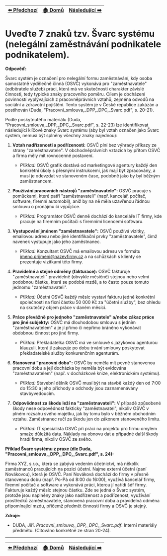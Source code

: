 <div align="center">

| [⬅️ Předchozí](../01_zakladni_management/otazka_18.md) | [🏠 Domů](../../README.md) | [Následující ➡️](otazka_20.md) |
|:-------------------------:|:---------------------------:|:-----------------------------:|

</div>

# Uveďte 7 znaků tzv. Švarc systému (nelegální zaměstnávání podnikatele podnikatelem).

**Odpověď:**

Švarc systém je označení pro nelegální formu zaměstnávání, kdy osoba samostatně výdělečně činná (OSVČ) vykonává pro "zaměstnavatele" (odběratele služeb) práci, která má ve skutečnosti charakter závislé činnosti, tedy typické znaky pracovního poměru. Cílem je obcházení povinností vyplývajících z pracovněprávních vztahů, zejména odvodů na sociální a zdravotní pojištění. Tento systém je v České republice zakázán a postihován (Duda, "Pracovni_smlouva,_DPP,_DPC,_Svarc.pdf", s. 20-21).

Podle poskytnutého materiálu (Duda, "Pracovni_smlouva,_DPP,_DPC,_Svarc.pdf", s. 22-23) lze identifikovat následující klíčové znaky Švarc systému (aby byl vztah označen jako Švarc systém, nemusí být splněny všechny znaky najednou):

1.  **Vztah nadřízenosti a podřízenosti:** OSVČ plní bez výhrady příkazy ze strany "zaměstnavatele". V obchodněprávních vztazích by přitom OSVČ a firma měly mít rovnocenné postavení.
    *   *Příklad:* OSVČ grafik dostává od marketingové agentury každý den konkrétní úkoly s přesnými instrukcemi, jak mají být zpracovány, a musí je odevzdat ve stanoveném čase, podobně jako by byl běžným zaměstnancem.

2.  **Používání pracovních nástrojů "zaměstnavatele":** OSVČ pracuje s pomůckami, které patří "zaměstnavateli" (např. kancelář, počítač, software, firemní automobil), aniž by na ně měla uzavřenou řádnou smlouvu o pronájmu či výpůjčce.
    *   *Příklad:* Programátor OSVČ denně dochází do kanceláře IT firmy, kde pracuje na firemním počítači s firemními licencemi softwaru.

3.  **Vystupování jménem "zaměstnavatele":** OSVČ používá vizitky, emailovou adresu nebo jiné identifikační prvky "zaměstnavatele", čímž navenek vystupuje jako jeho zaměstnanec.
    *   *Příklad:* Konzultant OSVČ má emailovou adresu ve formátu jmeno.prijmeni@nazevfirmy.cz a na schůzkách s klienty se prezentuje vizitkami této firmy.

4.  **Pravidelné a stejné odměny (fakturace):** OSVČ fakturuje "zaměstnavateli" pravidelně (obvykle měsíčně) stejnou nebo velmi podobnou částku, která se podobá mzdě, a to často pouze tomuto jednomu "zaměstnavateli".
    *   *Příklad:* Účetní OSVČ každý měsíc vystaví fakturu jedné konkrétní společnosti na fixní částku 50 000 Kč za "účetní služby", bez ohledu na skutečný objem práce v daném měsíci.

5.  **Práce převážně pro jednoho "zaměstnavatele" a/nebo zákaz práce pro jiné subjekty:** OSVČ má dlouhodobou smlouvu s jedním "zaměstnavatelem" a je jí přímo či nepřímo bráněno vykonávat obdobnou činnost pro jiné firmy.
    *   *Příklad:* Překladatelka OSVČ má ve smlouvě s jazykovou agenturou klauzuli, která jí zakazuje po dobu trvání smlouvy poskytovat překladatelské služby konkurenčním agenturám.

6.  **Stanovená "pracovní doba":** OSVČ by neměla mít pevně stanovenou pracovní dobu a její docházka by neměla být evidována "zaměstnavatelem" (např. v docházkové knize, elektronickém systému).
    *   *Příklad:* Stavební dělník OSVČ musí být na stavbě každý den od 7:00 do 15:30 a jeho příchody a odchody jsou zaznamenávány stavbyvedoucím.

7.  **Odpovědnost za škodu leží na "zaměstnavateli":** V případě způsobené škody nese odpovědnost fakticky "zaměstnavatel", nikoliv OSVČ v plném rozsahu svého majetku, jak by tomu bylo v běžném obchodním vztahu. Zaměstnanec ručí za škodu jen do zákonem stanoveného limitu.
    *   *Příklad:* IT specialista OSVČ při práci na projektu pro firmu omylem smaže důležitá data. Náklady na obnovu dat a případné další škody hradí firma, nikoliv OSVČ ze svého.

**Příklad Švarc systému z praxe (dle Duda, "Pracovni_smlouva,_DPP,_DPC,_Svarc.pdf", s. 24):**

Firma XYZ, s.r.o., která se zabývá vedením účetnictví, má několik zaměstnanců pracujících na pozici účetní. Najme externí účetní (paní Novákovou), která je OSVČ. Paní Nováková dochází do firmy v přesně stanovenou dobu (např. Po-Pá od 8:00 do 16:00), využívá kancelář firmy, firemní počítač a software a vykonává práci, kterou jí nařídí šéf firmy. Fakturuje každý měsíc stejnou částku. Zde se jedná o Švarc systém, protože jsou naplněny znaky jako nadřízenost a podřízenost, využívání prostředků zaměstnavatele, stanovená pracovní doba a pravidelná odměna připomínající mzdu, přičemž předmět činnosti firmy a OSVČ je stejný.

**Zdroje:**

*   DUDA, Jiří. *Pracovni_smlouva,_DPP,_DPC,_Svarc.pdf*. Interní materiály předmětu. (Citováno konkrétně ze stran 20-24).

---

<div align="center">

| [⬅️ Předchozí](../01_zakladni_management/otazka_18.md) | [🏠 Domů](../../README.md) | [Následující ➡️](otazka_20.md) |
|:-------------------------:|:---------------------------:|:-----------------------------:|

</div>
